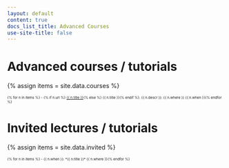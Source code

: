 ```yaml
---
layout: default
content: true
docs_list_title: Advanced Courses
use-site-title: false
---
```


# Advanced courses / tutorials
{% assign items = site.data.courses %}
<div markdown="1" style="font-size:6pt">
{% for n in items %}
- {% if n.url %} <a href="{{ n.url }}">{{ n.title }}</a>{% else %} {{ n.title }}{% endif %}. {{ n.descr }}:  {{ n.where }} {{ n.when }}{% endfor %}
</div>

# Invited lectures / tutorials
{% assign items = site.data.invited %}
<div markdown="1" style="font-size:6pt">
{% for n in items %}
- {{ n.when }}: *{{ n.title }}* {{ n.where }}{% endfor %}
</div>
